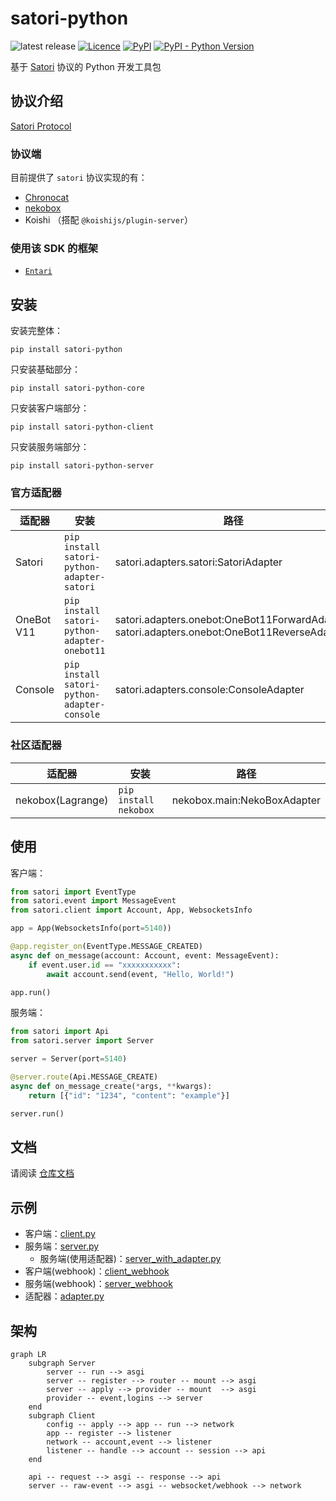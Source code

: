 # satori-python

![latest release](https://img.shields.io/github/release/RF-Tar-Railt/satori-python)
[![Licence](https://img.shields.io/github/license/RF-Tar-Railt/satori-python)](https://github.com/RF-Tar-Railt/satori-python/blob/main/LICENSE)
[![PyPI](https://img.shields.io/pypi/v/satori-python)](https://pypi.org/project/satori-python)
[![PyPI - Python Version](https://img.shields.io/pypi/pyversions/satori-python)](https://www.python.org/)

基于 [Satori](https://satori.js.org/zh-CN/) 协议的 Python 开发工具包

## 协议介绍

[Satori Protocol](https://satori.js.org/zh-CN/)

### 协议端

目前提供了 `satori` 协议实现的有：

- [Chronocat](https://chronocat.vercel.app)
- [nekobox](https://github.com/wyapx/nekobox)
- Koishi （搭配 `@koishijs/plugin-server`）

### 使用该 SDK 的框架

- [`Entari`](https://github.com/ArcletProject/Entari)

## 安装

安装完整体：
```shell
pip install satori-python
```

只安装基础部分：
```shell
pip install satori-python-core
```

只安装客户端部分：
```shell
pip install satori-python-client
```

只安装服务端部分：
```shell
pip install satori-python-server
```

### 官方适配器

| 适配器        | 安装                                           | 路径                                                                                           |
|------------|----------------------------------------------|----------------------------------------------------------------------------------------------|
| Satori     | `pip install satori-python-adapter-satori`   | satori.adapters.satori:SatoriAdapter                                                         |
| OneBot V11 | `pip install satori-python-adapter-onebot11` | satori.adapters.onebot:OneBot11ForwardAdapter, satori.adapters.onebot:OneBot11ReverseAdapter |
| Console    | `pip install satori-python-adapter-console`  | satori.adapters.console:ConsoleAdapter                                                       |

### 社区适配器

| 适配器               | 安装                    | 路径                          |
|-------------------|-----------------------|-----------------------------|
| nekobox(Lagrange) | `pip install nekobox` | nekobox.main:NekoBoxAdapter |

## 使用

客户端：

```python
from satori import EventType
from satori.event import MessageEvent
from satori.client import Account, App, WebsocketsInfo

app = App(WebsocketsInfo(port=5140))

@app.register_on(EventType.MESSAGE_CREATED)
async def on_message(account: Account, event: MessageEvent):
    if event.user.id == "xxxxxxxxxxx":
        await account.send(event, "Hello, World!")

app.run()
```

服务端：

```python
from satori import Api
from satori.server import Server

server = Server(port=5140)

@server.route(Api.MESSAGE_CREATE)
async def on_message_create(*args, **kwargs):
    return [{"id": "1234", "content": "example"}]

server.run()
```

## 文档

请阅读 [仓库文档](./docs.md)

## 示例

- 客户端：[client.py](./example/client.py)
- 服务端：[server.py](./example/server.py)
  - 服务端(使用适配器)：[server_with_adapter.py](./example/server_with_adapter.py)
- 客户端(webhook)：[client_webhook](./example/client_webhook.py)
- 服务端(webhook)：[server_webhook](./example/server_webhook.py)
- 适配器：[adapter.py](./example/adapter.py)

## 架构

```mermaid
graph LR
    subgraph Server
        server -- run --> asgi
        server -- register --> router -- mount --> asgi
        server -- apply --> provider -- mount  --> asgi
        provider -- event,logins --> server
    end
    subgraph Client
        config -- apply --> app -- run --> network
        app -- register --> listener
        network -- account,event --> listener
        listener -- handle --> account -- session --> api
    end
    
    api -- request --> asgi -- response --> api
    server -- raw-event --> asgi -- websocket/webhook --> network
```
